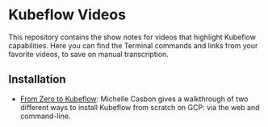 # Kubeflow Videos

This repository contains the show notes for videos that highlight Kubeflow
capabilities. Here you can find the Terminal commands and links from your favorite
videos, to save on manual transcription.

## Installation

* [From Zero to Kubeflow](from_zero_to_kubeflow/): Michelle Casbon gives a
walkthrough of two different ways to install Kubeflow from scratch on GCP:
via the web and command-line.

